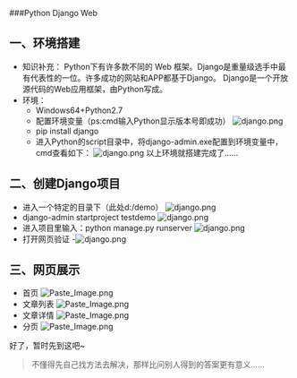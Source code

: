 ###Python Django Web

## 一、环境搭建
- 知识补充： Python下有许多款不同的 Web 框架。Django是重量级选手中最有代表性的一位。许多成功的网站和APP都基于Django。
Django是一个开放源代码的Web应用框架，由Python写成。
- 环境：
	- Windows64+Python2.7
	- 配置环境变量（ps:cmd输入Python显示版本号即成功）
	![django.png](http://upload-images.jianshu.io/upload_images/2539401-bc88f1adde695b58.png?imageMogr2/auto-orient/strip%7CimageView2/2/w/1240)
	- pip install django
	- 进入Python的script目录中，将django-admin.exe配置到环境变量中，cmd查看如下：
	![django.png](http://upload-images.jianshu.io/upload_images/2539401-f6966957c11db8c3.png?imageMogr2/auto-orient/strip%7CimageView2/2/w/1240)
	以上环境就搭建完成了……

## 二、创建Django项目
- 进入一个特定的目录下（此处d:/demo）
![django.png](http://upload-images.jianshu.io/upload_images/2539401-2dd9b5c5a2b895ed.png?imageMogr2/auto-orient/strip%7CimageView2/2/w/1240)
- django-admin startproject testdemo
![django.png](http://upload-images.jianshu.io/upload_images/2539401-9ebbd18a9dce1632.png?imageMogr2/auto-orient/strip%7CimageView2/2/w/1240)
- 进入项目里输入：python manage.py runserver
![django.png](http://upload-images.jianshu.io/upload_images/2539401-583f9b155ad302a0.png?imageMogr2/auto-orient/strip%7CimageView2/2/w/1240)
- 打开网页验证
-![django.png](http://upload-images.jianshu.io/upload_images/2539401-ab0afcbbb882cc2c.png?imageMogr2/auto-orient/strip%7CimageView2/2/w/1240)

## 三、网页展示
- 首页
![Paste_Image.png](http://upload-images.jianshu.io/upload_images/2539401-b25bf70e2214fc09.png?imageMogr2/auto-orient/strip%7CimageView2/2/w/1240)
- 文章列表
![Paste_Image.png](http://upload-images.jianshu.io/upload_images/2539401-76d57fc19ec988fa.png?imageMogr2/auto-orient/strip%7CimageView2/2/w/1240)
- 文章详情
![Paste_Image.png](http://upload-images.jianshu.io/upload_images/2539401-245896a4a221213f.png?imageMogr2/auto-orient/strip%7CimageView2/2/w/1240)
- 分页
![Paste_Image.png](http://upload-images.jianshu.io/upload_images/2539401-2c639f5452bd884a.png?imageMogr2/auto-orient/strip%7CimageView2/2/w/1240)

好了，暂时先到这吧~
> 不懂得先自己找方法去解决，那样比问别人得到的答案更有意义……